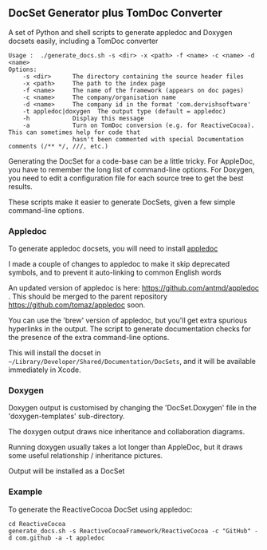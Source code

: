 DocSet Generator plus TomDoc Converter
---
A set of Python and shell scripts to generate appledoc and Doxygen docsets easily, including a TomDoc converter

    Usage :  ./generate_docs.sh -s <dir> -x <path> -f <name> -c <name> -d <name>
    Options: 
        -s <dir>      The directory containing the source header files
        -x <path>     The path to the index page
        -f <name>     The name of the framework (appears on doc pages)
        -c <name>     The company/organisation name
        -d <name>     The company id in the format 'com.dervishsoftware'
        -t appledoc|doxygen  The output type (default = appledoc)
        -h            Display this message
        -a            Turn on TomDoc conversion (e.g. for ReactiveCocoa). This can sometimes help for code that
                      hasn't been commented with special Documentation comments (/** */, ///, etc.)


Generating the DocSet for a code-base can be a little tricky. For AppleDoc, you have to remember the long list of command-line options. For Doxygen, you need to edit a configuration file for each source tree to get the best results.

These scripts make it easier to generate DocSets, given a few simple command-line options.

### Appledoc

To generate appledoc docsets, you will need to install [appledoc](http://gentlebytes.com/appledoc/)

I made a couple of changes to appledoc to make it skip deprecated symbols, and to prevent it auto-linking to common English words

An updated version of appledoc is here: https://github.com/antmd/appledoc . This should be merged to the parent repository https://github.com/tomaz/appledoc soon.

You can use the 'brew' version of appledoc, but you'll get extra spurious hyperlinks in the output. The script to generate documentation checks for the presence of the extra command-line options.

This will install the docset in `~/Library/Developer/Shared/Documentation/DocSets`, and it will be available immediately in Xcode.

### Doxygen

Doxygen output is customised by changing the 'DocSet.Doxygen' file in the 'doxygen-templates' sub-directory.

The doxygen output draws nice inheritance and collaboration diagrams.

Running doxygen usually takes a lot longer than AppleDoc, but it draws some useful relationship / inheritance pictures.

Output will be installed as a DocSet

### Example

To generate the ReactiveCocoa DocSet using appledoc:

    cd ReactiveCocoa
    generate_docs.sh -s ReactiveCocoaFramework/ReactiveCocoa -c "GitHub" -d com.github -a -t appledoc


